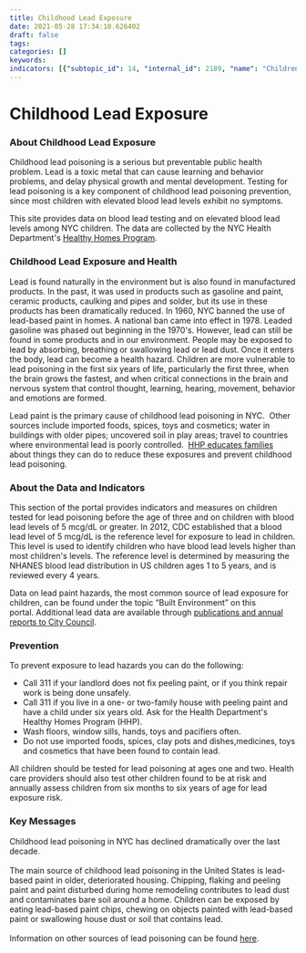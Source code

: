 ```yaml
---
title: Childhood Lead Exposure
date: 2021-05-28 17:34:10.626402
draft: false
tags: 
categories: []
keywords: 
indicators: [{"subtopic_id": 14, "internal_id": 2189, "name": "Children tested for lead by age 3 years", "URL": "https://a816-dohbesp.nyc.gov/IndicatorPublic/VisualizationData.aspx?id=2189,719b87,14,Summarize"}, {"subtopic_id": 14, "internal_id": 2184, "name": "Children under 6 years with elevated blood lead levels (BLL)", "URL": "https://a816-dohbesp.nyc.gov/IndicatorPublic/VisualizationData.aspx?id=2184,719b87,14,Summarize"}, {"subtopic_id": 14, "internal_id": 2216, "name": "Children under 6 years with elevated blood lead levels by NTA", "URL": "https://a816-dohbesp.nyc.gov/IndicatorPublic/VisualizationData.aspx?id=2216,719b87,14,Summarize"}]
---
```

# Childhood Lead Exposure
<h3>About Childhood Lead Exposure</h3>
<p>Childhood lead poisoning is a serious but preventable public health problem. Lead is a toxic metal that can cause learning and behavior problems, and delay physical growth and mental development. Testing for lead poisoning is a key component of childhood lead poisoning prevention, since most children with elevated blood lead levels exhibit no symptoms.</p>
<p>This site provides data on blood lead testing and on elevated blood lead levels among NYC children. The data are collected by the NYC Health Department's <a href="http://www1.nyc.gov/site/doh/health/health-topics/lead-poisoning-prevention.page" target="_blank">Healthy Homes Program</a>.</p>
<h3>Childhood Lead Exposure and Health</h3>
<p>Lead is found naturally in the environment but is also found in manufactured products. In the past, it was used in products such as gasoline and paint, ceramic products, caulking and pipes and solder, but its use in these products has been dramatically reduced. In 1960, NYC banned the use of lead-based paint in homes. A national ban came into effect in 1978.&nbsp;Leaded gasoline was phased out beginning in the 1970's. However, lead can still be found in some products and in our environment. People may be exposed to lead by absorbing, breathing or swallowing lead or lead dust. Once it enters the body, lead can become a health hazard. Children are more vulnerable to lead poisoning in the first six years of life, particularly the first three, when the brain grows the fastest, and when critical connections in the brain and nervous system that control thought, learning, hearing, movement, behavior and emotions are formed.&nbsp;</p>
<p>Lead paint is the primary cause of childhood lead poisoning in NYC.&nbsp; Other sources include imported foods, spices, toys and cosmetics; water in buildings with older pipes; uncovered soil in play areas; travel to countries where environmental lead is poorly controlled.&nbsp; <a title="Open the Childhood Lead Poisoning page in a new tab" href="https://www1.nyc.gov/site/doh/data/health-tools/childhood-lead-poisoning.page" target="_blank">HHP educates families</a> about things they can do to reduce these exposures and prevent childhood lead poisoning.</p>
<h3>About the Data and Indicators</h3>
<p>This section of the portal provides indicators and measures on children tested for lead poisoning before the age of three and on children with blood lead levels of 5 mcg/dL or greater. In 2012, CDC established that a blood lead level of 5 mcg/dL is the reference level for exposure to lead in children. This level is used to identify children who have blood lead levels higher than most children's levels. The reference level is determined by measuring the NHANES blood lead distribution in US children ages 1 to 5 years, and is reviewed every 4 years.</p>
<p>Data on lead paint hazards, the most common source of lead exposure for children, can be found under the topic &ldquo;Built Environment&rdquo; on this portal.&nbsp;Additional lead data are available through <a title="Open the Lead health publications page in a new tab" href="https://www1.nyc.gov/site/doh/data/data-sets/lead-pubs.page" target="_blank">publications and annual reports to City Council</a>.</p>
<h3>Prevention</h3>
<p>To prevent exposure to lead hazards you can do the following:</p>
<ul type="disc">
<li>Call 311 if your landlord does not fix peeling paint, or if you think repair work is being done unsafely.</li>
<li>Call 311 if you live in a one- or two-family house with peeling paint and have a child under six years old. Ask for the Health Department's Healthy Homes Program (HHP).</li>
<li>Wash floors, window sills, hands, toys and pacifiers often.</li>
<li>Do not use imported foods, spices, clay pots and dishes,medicines, toys and cosmetics that have been found to contain lead.</li>
</ul>
<p>All children should be tested for lead poisoning at ages one and two. Health care providers should also test other children found to be at risk and annually assess children from six months to six years of age for lead exposure risk.</p>
<h3>Key Messages</h3>
<p>Childhood lead poisoning in NYC has declined dramatically over the last decade.<br /><br />The main source of childhood lead poisoning in the United States is lead-based paint in older, deteriorated housing. Chipping, flaking and peeling paint and paint disturbed during home remodeling contributes to lead dust and contaminates bare soil around a home. Children can be exposed by eating lead-based paint chips, chewing on objects painted with lead-based paint or swallowing house dust or soil that contains lead.<br /><br />Information on other sources of lead poisoning can be found <a href="http://www1.nyc.gov/site/doh/health/health-topics/lead-poisoning-prevention.page" target="_blank">here</a>.<br /><br /></p>
